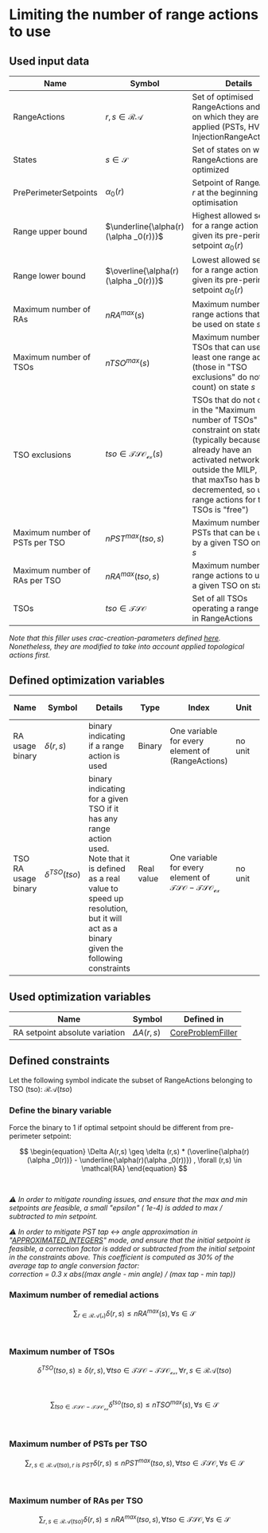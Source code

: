 # Limiting the number of range actions to use

## Used input data

| Name                           | Symbol                                | Details                                                                                                                                                                                                                                                  |
|--------------------------------|---------------------------------------|----------------------------------------------------------------------------------------------------------------------------------------------------------------------------------------------------------------------------------------------------------|
| RangeActions                   | $r,s \in \mathcal{RA}$                | Set of optimised RangeActions and state on which they are applied (PSTs, HVDCs, InjectionRangeActions...)                                                                                                                                                |
| States                         | $s \in \mathcal{S}$                   | Set of states on which RangeActions are optimized                                                                                                                                                                                                        |
| PrePerimeterSetpoints          | $\alpha _0(r)$                        | Setpoint of RangeAction $r$ at the beginning of the optimisation                                                                                                                                                                                         |
| Range upper bound              | $\underline{\alpha(r)(\alpha _0(r))}$ | Highest allowed setpoint for a range action $r$, given its pre-perimeter setpoint $\alpha _0(r)$                                                                                                                                                         |
| Range lower bound              | $\overline{\alpha(r)(\alpha _0(r))}$  | Lowest allowed setpoint for a range action $r$, given its pre-perimeter setpoint $\alpha _0(r)$                                                                                                                                                          |
| Maximum number of RAs          | $nRA^{max}(s)$                        | Maximum number of range actions that can be used on state $s$                                                                                                                                                                                            |
| Maximum number of TSOs         | $nTSO^{max}(s)$                       | Maximum number of TSOs that can use at least one range action (those in "TSO exclusions" do not count) on state $s$                                                                                                                                      |
| TSO exclusions                 | $tso \in \mathcal{TSO_{ex}}(s)$       | TSOs that do not count in the "Maximum number of TSOs" constraint on state $s$ (typically because they already have an activated network action outside the MILP, and that maxTso has been decremented, so using range actions for these TSOs is "free") |
| Maximum number of PSTs per TSO | $nPST^{max}(tso,s)$                   | Maximum number of PSTs that can be used by a given TSO on state $s$                                                                                                                                                                                      |
| Maximum number of RAs per TSO  | $nRA^{max}(tso,s)$                    | Maximum number of range actions to use by a given TSO on state $s$                                                                                                                                                                                       |
| TSOs                           | $tso \in \mathcal{TSO}$               | Set of all TSOs operating a range action in RangeActions                                                                                                                                                                                                 |

*Note that this filler uses crac-creation-parameters
defined [here](/input-data/crac/creation-parameters.md#ra-usage-limits-per-instant). Nonetheless, they are modified to
take into account applied topological actions first.*

## Defined optimization variables

| Name                | Symbol              | Details                                                                                                                                                                                             | Type       | Index                                                                  | Unit    | Lower bound | Upper bound |
|---------------------|---------------------|-----------------------------------------------------------------------------------------------------------------------------------------------------------------------------------------------------|------------|------------------------------------------------------------------------|---------|-------------|-------------|
| RA usage binary     | $\delta(r,s)$       | binary indicating if a range action is used                                                                                                                                                         | Binary     | One variable for every element of (RangeActions)                       | no unit | 0           | 1           |
| TSO RA usage binary | $\delta^{TSO}(tso)$ | binary indicating for a given TSO if it has any range action used. <br> Note that it is defined as a real value to speed up resolution, but it will act as a binary given the following constraints | Real value | One variable for every element of $\mathcal{TSO} - \mathcal{TSO_{ex}}$ | no unit | 0           | 1           |

## Used optimization variables

| Name                           | Symbol          | Defined in                                                                 |
|--------------------------------|-----------------|----------------------------------------------------------------------------|
| RA setpoint absolute variation | $\Delta A(r,s)$ | [CoreProblemFiller](core-problem-filler.md#defined-optimization-variables) |

## Defined constraints

Let the following symbol indicate the subset of RangeActions belonging to TSO (tso): $\mathcal{RA}(tso)$

### Define the binary variable

Force the binary to 1 if optimal setpoint should be different from pre-perimeter setpoint:

$$
\begin{equation}
\Delta A(r,s) \geq \delta (r,s) * (\overline{\alpha(r)(\alpha _0(r))} - \underline{\alpha(r)(\alpha _0(r))})  ,
\forall (r,s) \in \mathcal{RA}
\end{equation}
$$

<br>

*⚠️ In order to mitigate rounding issues, and ensure that the max and min setpoints are feasible, a small "epsilon" (
1e-4) is added to max / subtracted to min setpoint.*

*⚠️ In order to mitigate PST tap ↔ angle approximation in "[APPROXIMATED_INTEGERS](/parameters.md#pst-model)"
mode, and ensure that the initial setpoint is feasible, a correction factor is added or subtracted from the initial
setpoint in the constraints above. This coefficient is computed as 30% of the average tap to angle conversion factor:*  
*correction = 0.3 x abs((max angle - min angle) / (max tap - min tap))*

### Maximum number of remedial actions

$$
\begin{equation}
\sum_{r \in \mathcal{RA(s)}} \delta (r,s) \leq nRA^{max}(s), \forall s \in \mathcal{S}
\end{equation}
$$

<br>

### Maximum number of TSOs

$$
\begin{equation}
\delta^{TSO}(tso,s) \geq \delta (r,s), \forall tso \in \mathcal{TSO - TSO_{ex}}, \forall r,s \in \mathcal{RA}(tso)
\end{equation}
$$

<br>

$$
\begin{equation}
\sum_{tso \in \mathcal{TSO - TSO_{ex}}} \delta^{tso} (tso,s) \leq nTSO^{max}(s), \forall s \in \mathcal{S}
\end{equation}
$$

<br>

### Maximum number of PSTs per TSO

$$
\begin{equation}
\sum_{r,s \in \mathcal{RA}(tso), r \ is \ PST} \delta (r,s) \leq nPST^{max}(tso,s), \forall tso \in \mathcal{TSO},
\forall s \in \mathcal{S}
\end{equation}
$$

<br>

### Maximum number of RAs per TSO

$$
\begin{equation}
\sum_{r,s \in \mathcal{RA}(tso)} \delta (r,s) \leq nRA^{max}(tso,s), \forall tso \in \mathcal{TSO}, \forall s \in
\mathcal{S}
\end{equation}
$$